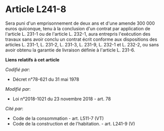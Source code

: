 # Article L241-8

Sera puni d'un emprisonnement de deux ans et d'une amende 300 000 euros quiconque, tenu à la conclusion d'un contrat par
application de l'article L. 231-1 ou de l'article L. 232-1, aura entrepris l'exécution des travaux sans avoir conclu un
contrat écrit conforme aux dispositions des articles L. 231-1, L. 231-2, L. 231-3, L. 231-9, L. 232-1 et L. 232-2, ou sans
avoir obtenu la garantie de livraison définie à l'article L. 231-6.

**Liens relatifs à cet article**

_Codifié par_:

  - Décret n°78-621 du 31 mai 1978

_Modifié par_:

  - Loi n°2018-1021 du 23 novembre 2018 - art. 78

_Cité par_:

  - Code de la consommation - art. L511-7 (VT)
  - Code de la construction et de l'habitation. - art. L241-9 (V)
